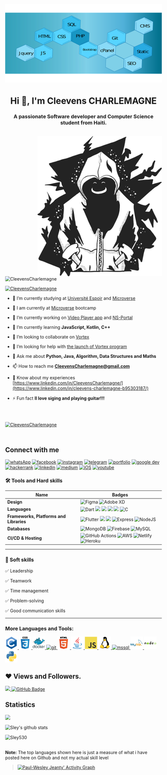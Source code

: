 
![MasterHead](https://github.com/CleevensCharlemagne/CleevensCharlemagne/blob/main/graphic-1552416_1280.png)
<h1 align="center">Hi 👋, I'm Cleevens CHARLEMAGNE</h1>
<h3 align="center">A passionate Software developer and Computer Science student from Haiti.</h3>

<br>
<img align= "right" alt="Coding" width="400" src="https://github.com/CleevensCharlemagne/CleevensCharlemagne/blob/main/man-6187392_1280.jpg">
<p align="left"> <img src="https://komarev.com/ghpvc/?username=CleevensCharlemagne&label=Profile%20views&color=0e75b6&style=flat" alt="CleevensCharlemagne" /> </p>

<p align="left"> <a href="https://twitter.com/CHARLEMAGNECle3" target="blank"><img src="https://img.shields.io/twitter/follow/CleevensCharlemagne?logo=twitter&style=for-the-badge" alt="CleevensCharlemagne" /></a> </p>

- 🔭 I’m currently studying at [Université Espoir](https://uespoir.edu.ht/) and [Microverse](https://www.microverse.org/go)

- 📝 I am currently at [Microverse](https://www.microverse.org/go) bootcamp

- 🔭 I’m currently working on [Video Player app](https://github.com/CleevensCharlemagne/Video-Player) and [NS-Portal](https://github.com/ns-portal-coders/NS-Portal)

- 🌱 I’m currently learning **JavaScript, Kotlin, C++**

- 👯 I’m looking to collaborate on [Vortex](https://github.com/Vortex-s2021)

- 🤝 I’m looking for help with [the launch of Vortex program](https://github.com/Vortex-s2021/Vortex)

- 💬 Ask me about **Python, Java, Algorithm, Data Structures and Maths**

- 📫 How to reach me **CleevensCharlemagne@gmail.com**

- 📄 Know about my experiences [https://www.linkedin.com/in/CleevensCharlemagne/](https://www.linkedin.com/in/cleevens-charlemagne-b95303187/)

- ⚡ Fun fact **Il love siging and playing guitar!!!**

<br>
<br>
<p align="left"> <a href="https://github.com/ryo-ma/github-profile-trophy"><img src="https://github-profile-trophy.vercel.app/?username=CleevensCharlemagne" alt="CleevensCharlemagne" /></a> </p>
<br>

## Connect with me
[![whatsApp](https://img.shields.io/badge/WhatsApp-25D366?style=for-the-badge&logo=whatsapp&logoColor=white)](https://wa.me/message/GOGWNF3PPP6XG1)
[![facebook](https://img.shields.io/badge/Facebook-1877F2.svg?style=for-the-badge&logo=Facebook&logoColor=white)](https://fb.com/paul-chabbyjeanty)
[![instagram](https://img.shields.io/badge/instagram-1DA1F2?style=for-the-badge&logo=instagram&logoColor=white)](https://instagram.com/sley.530)
[![telegram](https://img.shields.io/badge/Telegram-26A5E4.svg?style=for-the-badge&logo=Telegram&logoColor=white)](t.me/sley530)
[![portfolio](https://img.shields.io/badge/my_portfolio-000?style=for-the-badge&logo=ko-fi&logoColor=white)](https://github.com/Sley530)
[![google dev](https://img.shields.io/badge/Google%20Cardboard-FF7143.svg?style=for-the-badge&logo=Google-Cardboard&logoColor=white)](https://g.dev/sley530)
[![hackerrank](https://img.shields.io/badge/HackerRank-00EA64.svg?style=for-the-badge&logo=HackerRank&logoColor=white)](https://www.hackerrank.com/@jpwesley530)
[![linkedin](https://img.shields.io/badge/linkedin-0A66C2?style=for-the-badge&logo=linkedin&logoColor=white)](https://linkedin.com/in/www.linkedin.com/in/paul-wesley-jeanty-89431b260)
[![medium](https://img.shields.io/badge/medium-fff?style=for-the-badge&logo=medium&logoColor=black)](sley530.medium.com)
[![iOS](https://img.shields.io/badge/iOS-000000.svg?style=for-the-badge&logo=iOS&logoColor=white)](jpwesley532@icloud.com)
[![youtube](https://img.shields.io/badge/youtube-ff0000?style=for-the-badge&logo=youtube&logoColor=white)](https://www.youtube.com/channel/UCcg-0DP-YMMaJgVC7gOFk1Q)

### 🛠 Tools and Hard skills

Name | Badges
--- | ---
**Design**  |  ![Figma](https://img.shields.io/badge/figma-%23F24E1E.svg?style=for-the-badge&logo=figma&logoColor=white) ![Adobe XD](https://img.shields.io/badge/Adobe%20XD-470137?style=for-the-badge&logo=Adobe%20XD&logoColor=#FF61F6)
**Languages**  |  ![Dart](https://img.shields.io/badge/dart-%230175C2.svg?style=for-the-badge&logo=dart&logoColor=white) <img src="https://img.shields.io/badge/JavaScript-323330?style=for-the-badge&logo=javascript&logoColor=F7DF1E" /> <img src="https://img.shields.io/badge/CSS3-1572B6?style=for-the-badge&logo=css3&logoColor=white" /> <img src="https://img.shields.io/badge/HTML5-E34F26?style=for-the-badge&logo=html5&logoColor=white" /> <img src="https://img.shields.io/badge/Python-3776AB.svg?style=for-the-badge&logo=Python&logoColor=white" /> ![C](https://img.shields.io/badge/c-%2300599C.svg?style=for-the-badge&logo=c&logoColor=white)
**Frameworks, Platforms and Libraries** | ![Flutter](https://img.shields.io/badge/Flutter-%2302569B.svg?style=for-the-badge&logo=Flutter&logoColor=white) <img src="https://img.shields.io/badge/Bootstrap-563D7C?style=for-the-badge&logo=bootstrap&logoColor=white" /> <img src="https://img.shields.io/badge/React-20232A?style=for-the-badge&logo=react&logoColor=61DAFB" /> ![Express](https://img.shields.io/badge/Express-000?style=for-the-badge&logo=express&logoColor=white) ![NodeJS](https://img.shields.io/badge/node.js-6DA55F?style=for-the-badge&logo=node.js&logoColor=white)
**Databases**  | ![MongoDB](https://img.shields.io/badge/MongoDB-%234ea94b.svg?style=for-the-badge&logo=mongodb&logoColor=white) ![Firebase](https://img.shields.io/badge/firebase-%23039BE5.svg?style=for-the-badge&logo=firebase) ![MySQL](https://img.shields.io/badge/mysql-%2300f.svg?style=for-the-badge&logo=mysql&logoColor=white)
**CI/CD & Hosting**   | ![GitHub Actions](https://img.shields.io/badge/github%20actions-%232671E5.svg?style=for-the-badge&logo=githubactions&logoColor=white) ![AWS](https://img.shields.io/badge/AWS-%23FF9900.svg?style=for-the-badge&logo=amazon-aws&logoColor=white) ![Netlify](https://img.shields.io/badge/netlify-%23000000.svg?style=for-the-badge&logo=netlify&logoColor=#00C7B7) ![Heroku](https://img.shields.io/badge/heroku-%23430098.svg?style=for-the-badge&logo=heroku&logoColor=white)
</p>

<hr>

### 👔 Soft skills

✅ Leadership

✅ Teamwork

✅ Time management

✅ Problem-solving

✅ Good communication skills

<hr>

### More Languages and Tools:
<p align="left"> <a href="https://www.cprogramming.com/" target="_blank" rel="noreferrer"> <img src="https://raw.githubusercontent.com/devicons/devicon/master/icons/c/c-original.svg" alt="c" width="40" height="40"/> </a> <a href="https://www.w3schools.com/css/" target="_blank" rel="noreferrer"> <img src="https://raw.githubusercontent.com/devicons/devicon/master/icons/css3/css3-original-wordmark.svg" alt="css3" width="40" height="40"/> </a> <a href="https://www.docker.com/" target="_blank" rel="noreferrer"> <img src="https://raw.githubusercontent.com/devicons/devicon/master/icons/docker/docker-original-wordmark.svg" alt="docker" width="40" height="40"/> </a> <a href="https://git-scm.com/" target="_blank" rel="noreferrer"> <img src="https://www.vectorlogo.zone/logos/git-scm/git-scm-icon.svg" alt="git" width="40" height="40"/> </a> <a href="https://www.w3.org/html/" target="_blank" rel="noreferrer"> <img src="https://raw.githubusercontent.com/devicons/devicon/master/icons/html5/html5-original-wordmark.svg" alt="html5" width="40" height="40"/> </a> <a href="https://www.java.com" target="_blank" rel="noreferrer"> <img src="https://raw.githubusercontent.com/devicons/devicon/master/icons/java/java-original.svg" alt="java" width="40" height="40"/> </a> <a href="https://developer.mozilla.org/en-US/docs/Web/JavaScript" target="_blank" rel="noreferrer"> <img src="https://raw.githubusercontent.com/devicons/devicon/master/icons/javascript/javascript-original.svg" alt="javascript" width="40" height="40"/> </a> <a href="https://www.linux.org/" target="_blank" rel="noreferrer"> <img src="https://raw.githubusercontent.com/devicons/devicon/master/icons/linux/linux-original.svg" alt="linux" width="40" height="40"/> </a> <a href="https://www.microsoft.com/en-us/sql-server" target="_blank" rel="noreferrer"> <img src="https://www.svgrepo.com/show/303229/microsoft-sql-server-logo.svg" alt="mssql" width="40" height="40"/> </a> <a href="https://www.mysql.com/" target="_blank" rel="noreferrer"> <img src="https://raw.githubusercontent.com/devicons/devicon/master/icons/mysql/mysql-original-wordmark.svg" alt="mysql" width="40" height="40"/> </a> <a href="https://nodejs.org" target="_blank" rel="noreferrer"> <img src="https://raw.githubusercontent.com/devicons/devicon/master/icons/nodejs/nodejs-original-wordmark.svg" alt="nodejs" width="40" height="40"/> </a> <a href="https://www.python.org" target="_blank" rel="noreferrer"> <img src="https://raw.githubusercontent.com/devicons/devicon/master/icons/python/python-original.svg" alt="python" width="40" height="40"/> </a> </p>

## ❤ Views and Followers.

<a href="https://github.com/Sley530/github-profile-views-counter">
    <img src="https://komarev.com/ghpvc/?username=Sley530">
</a>
<a href="https://github.com/Sley530?tab=followers"><img src="https://img.shields.io/github/followers/Sley530?label=Followers&style=social" alt="GitHub Badge"></a>


 <br>


 ## Statistics
 <p><img align="center" src="https://github-readme-stats.vercel.app/api/top-langs/?username=Sley530&layout=compact&theme=dark&hide_border=false" /></p>
<p><img align="center" src="https://github-readme-stats.vercel.app/api?username=Sley530&show_icons=true&include_all_commits=true&count_private=true&layout=compact&theme=dark&hide_border=false&border_radius=2&hide=contribs" alt="Sley's github stats" /></p>

<p><img align="center" src="https://github-readme-streak-stats.herokuapp.com/?user=Sley530&theme=dark" alt="Sley530" /></p>
<br/>
 <b>Note:</b> The top languages shown here is just a measure of what i have posted here on Github and not my actual skill level


> <a href="https://github.com/Sley530/github-readme-activity-graph"><img alt="Paul-Wesley Jeanty' Activity Graph" src="https://activity-graph.herokuapp.com/graph?username=Sley530&bg_color=0D1117&color=5BCDEC&line=5BCDEC&point=FFFFFF&hide_border=true" /></a>

<br/>

<!---
Sley530/Sley530 is a ✨ special ✨ repository because its `README.md` (this file) appears on your GitHub profile.
You can click the Preview link to take a look at your changes.
--->
